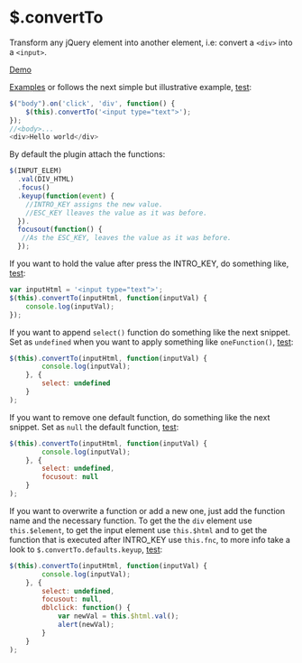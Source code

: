 # $.convertTo
Transform any jQuery element into another element, i.e: convert a ```<div>``` into a ```<input>```.

[Demo](http://rodrigosaladoanaya.github.io/jqueryConvertTo/index.html)

[Examples](https://github.com/rodrigoSaladoAnaya/jqueryConvertTo/blob/master/index.html)  or follows the next simple  but illustrative example, [test](http://rodrigosaladoanaya.github.io/jqueryConvertTo/simpleTest1.html):
```javascript
$("body").on('click', 'div', function() {
	$(this).convertTo('<input type="text">');
});
//<body>...
<div>Hello world</div>
```
By default the plugin attach the functions: 
```javascript
$(INPUT_ELEM)
  .val(DIV_HTML)
  .focus()
  .keyup(function(event) {
    //INTRO_KEY assigns the new value.
    //ESC_KEY lleaves the value as it was before.
  }).
  focusout(function() {
   //As the ESC_KEY, leaves the value as it was before.
  });
```
If you want to hold the value after press the INTRO_KEY, do something like, [test](http://rodrigosaladoanaya.github.io/jqueryConvertTo/simpleTest2.html):
```javascript
var inputHtml = '<input type="text">';
$(this).convertTo(inputHtml, function(inputVal) {
	console.log(inputVal);
});
```
If you want to append ```select()``` function do something like the next snippet. Set as ```undefined``` when you want to apply something like ```oneFunction()```, [test](http://rodrigosaladoanaya.github.io/jqueryConvertTo/simpleTest3.html):
```javascript
$(this).convertTo(inputHtml, function(inputVal) {
		console.log(inputVal);
	}, {
		select: undefined
	}
);
```
If you want to remove one default function, do something like the next snippet. Set as ```null``` the default function, [test](http://rodrigosaladoanaya.github.io/jqueryConvertTo/simpleTest4.html):
```javascript
$(this).convertTo(inputHtml, function(inputVal) {
		console.log(inputVal);
	}, {
		select: undefined,
		focusout: null
	}
);
```
If you want to overwrite a function or add a new one, just add the function name and the necessary function. To get the the ```div``` element use ```this.$element```, to get the input element use ```this.$html``` and to get the function that is executed after INTRO_KEY use ```this.fnc```, to more info take a look to ```$.convertTo.defaults.keyup```, [test](http://rodrigosaladoanaya.github.io/jqueryConvertTo/simpleTest5.html):
```javascript
$(this).convertTo(inputHtml, function(inputVal) {
		console.log(inputVal);
	}, {
		select: undefined,
		focusout: null,
		dblclick: function() {
			var newVal = this.$html.val();
			alert(newVal);					
		}
	}
);
```

